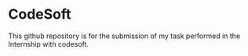 # CodeSoft
This github repository is for the submission of my task performed in the Internship with codesoft.
